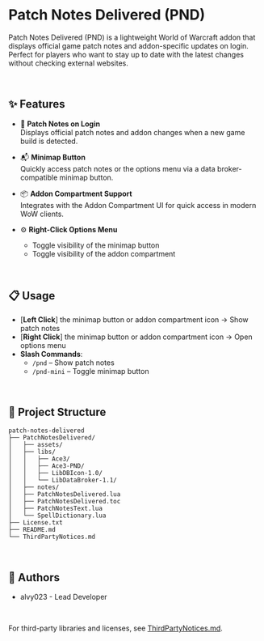 # Patch Notes Delivered (PND)

Patch Notes Delivered (PND) is a lightweight World of Warcraft addon that displays official game patch notes and addon-specific updates on login. Perfect for players who want to stay up to date with the latest changes without checking external websites.

<br>

## ✨ Features

- 📌 **Patch Notes on Login**  
  Displays official patch notes and addon changes when a new game build is detected.

- 📬 **Minimap Button**  
  Quickly access patch notes or the options menu via a data broker-compatible minimap button.

- 📦 **Addon Compartment Support**  
  Integrates with the Addon Compartment UI for quick access in modern WoW clients.

- ⚙️ **Right-Click Options Menu**  
  - Toggle visibility of the minimap button  
  - Toggle visibility of the addon compartment

<br>

## 📋 Usage

- [**Left Click**] the minimap button or addon compartment icon -> Show patch notes  
- [**Right Click**] the minimap button or addon compartment icon -> Open options menu  
- **Slash Commands**:
  - `/pnd` – Show patch notes  
  - `/pnd-mini` – Toggle minimap button  

<br>

## 📁 Project Structure
```
patch-notes-delivered
├── PatchNotesDelivered/
│   ├── assets/
│   ├── libs/
│   │   ├── Ace3/
│   │   ├── Ace3-PND/
│   │   ├── LibDBIcon-1.0/
│   │   └── LibDataBroker-1.1/
│   ├── notes/
│   ├── PatchNotesDelivered.lua
│   ├── PatchNotesDelivered.toc
│   ├── PatchNotesText.lua
│   └── SpellDictionary.lua
├── License.txt
├── README.md
└── ThirdPartyNotices.md
```

<br>

## 🧑 Authors
- alvy023 - Lead Developer

<br>

For third-party libraries and licenses, see [ThirdPartyNotices.md](./ThirdPartyNotices.md).

